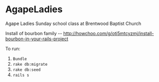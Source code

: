 # AgapeLadies
Agape Ladies Sunday school class at Brentwood Baptist Church

Install of bourbon family -- http://howchoo.com/g/oti5mtcyzmj/install-bourbon-in-your-rails-project

To run: 

1. `Bundle`  
2. `rake db:migrate`  
3. `rake db:seed`  
4. `rails s`  
